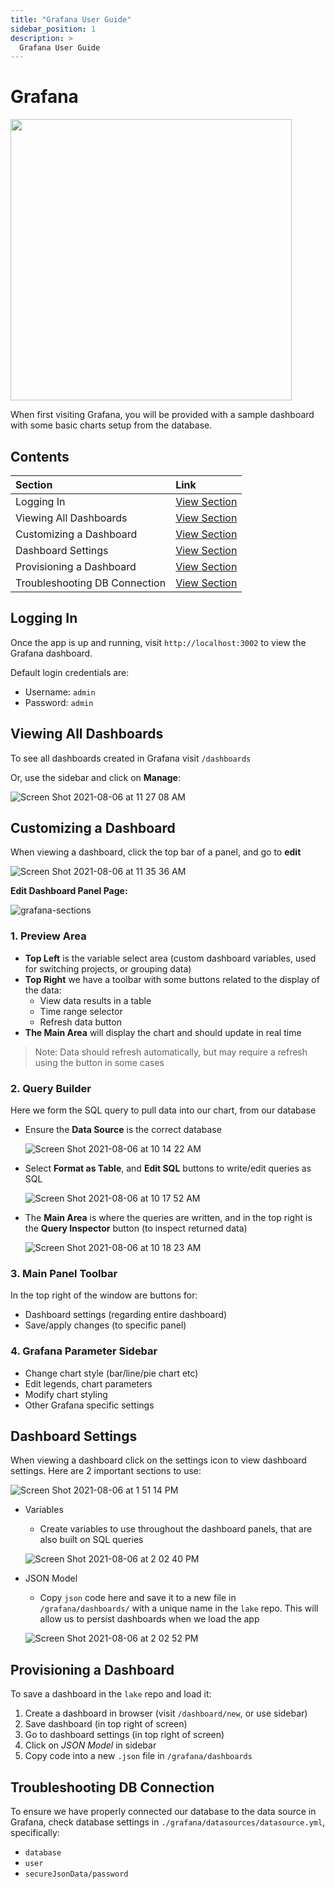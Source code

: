 ```yaml
---
title: "Grafana User Guide"
sidebar_position: 1
description: >
  Grafana User Guide
---
```



# Grafana

<img src="https://user-images.githubusercontent.com/3789273/128533901-3107e9bf-c3e3-4320-ba47-879fe2b0ea4d.png" width="450px" />

When first visiting Grafana, you will be provided with a sample dashboard with some basic charts setup from the database.

## Contents

Section | Link
:------------ | :-------------
Logging In | [View Section](#logging-in)
Viewing All Dashboards | [View Section](#viewing-all-dashboards)
Customizing a Dashboard | [View Section](#customizing-a-dashboard)
Dashboard Settings | [View Section](#dashboard-settings)
Provisioning a Dashboard | [View Section](#provisioning-a-dashboard)
Troubleshooting DB Connection | [View Section](#troubleshooting-db-connection)

## Logging In<a id="logging-in"></a>

Once the app is up and running, visit `http://localhost:3002` to view the Grafana dashboard.

Default login credentials are:

- Username: `admin`
- Password: `admin`

## Viewing All Dashboards<a id="viewing-all-dashboards"></a>

To see all dashboards created in Grafana visit `/dashboards`

Or, use the sidebar and click on **Manage**:

![Screen Shot 2021-08-06 at 11 27 08 AM](https://user-images.githubusercontent.com/3789273/128534617-1992c080-9385-49d5-b30f-be5c96d5142a.png)


## Customizing a Dashboard<a id="customizing-a-dashboard"></a>

When viewing a dashboard, click the top bar of a panel, and go to **edit**

![Screen Shot 2021-08-06 at 11 35 36 AM](https://user-images.githubusercontent.com/3789273/128535505-a56162e0-72ad-46ac-8a94-70f1c7a910ed.png)

**Edit Dashboard Panel Page:**

![grafana-sections](https://user-images.githubusercontent.com/3789273/128540136-ba36ee2f-a544-4558-8282-84a7cb9df27a.png)

### 1. Preview Area
- **Top Left** is the variable select area (custom dashboard variables, used for switching projects, or grouping data)
- **Top Right** we have a toolbar with some buttons related to the display of the data:
  - View data results in a table
  - Time range selector
  - Refresh data button
- **The Main Area** will display the chart and should update in real time

> Note: Data should refresh automatically, but may require a refresh using the button in some cases

### 2. Query Builder
Here we form the SQL query to pull data into our chart, from our database
- Ensure the **Data Source** is the correct database

  ![Screen Shot 2021-08-06 at 10 14 22 AM](https://user-images.githubusercontent.com/3789273/128545278-be4846e0-852d-4bc8-8994-e99b79831d8c.png)

- Select **Format as Table**, and **Edit SQL** buttons to write/edit queries as SQL

  ![Screen Shot 2021-08-06 at 10 17 52 AM](https://user-images.githubusercontent.com/3789273/128545197-a9ff9cb3-f12d-4331-bf6a-39035043667a.png)

- The **Main Area** is where the queries are written, and in the top right is the **Query Inspector** button (to inspect returned data)

  ![Screen Shot 2021-08-06 at 10 18 23 AM](https://user-images.githubusercontent.com/3789273/128545557-ead5312a-e835-4c59-b9ca-dd5c08f2a38b.png)

### 3. Main Panel Toolbar
In the top right of the window are buttons for:
- Dashboard settings (regarding entire dashboard)
- Save/apply changes (to specific panel)

### 4. Grafana Parameter Sidebar
- Change chart style (bar/line/pie chart etc)
- Edit legends, chart parameters
- Modify chart styling
- Other Grafana specific settings

## Dashboard Settings<a id="dashboard-settings"></a>

When viewing a dashboard click on the settings icon to view dashboard settings. Here are 2 important sections to use:

![Screen Shot 2021-08-06 at 1 51 14 PM](https://user-images.githubusercontent.com/3789273/128555763-4d0370c2-bd4d-4462-ae7e-4b140c4e8c34.png)

- Variables
  - Create variables to use throughout the dashboard panels, that are also built on SQL queries

  ![Screen Shot 2021-08-06 at 2 02 40 PM](https://user-images.githubusercontent.com/3789273/128553157-a8e33042-faba-4db4-97db-02a29036e27c.png)

- JSON Model
  - Copy `json` code here and save it to a new file in `/grafana/dashboards/` with a unique name in the `lake` repo. This will allow us to persist dashboards when we load the app

  ![Screen Shot 2021-08-06 at 2 02 52 PM](https://user-images.githubusercontent.com/3789273/128553176-65a5ae43-742f-4abf-9c60-04722033339e.png)

## Provisioning a Dashboard<a id="provisioning-a-dashboard"></a>

To save a dashboard in the `lake` repo and load it:

1. Create a dashboard in browser (visit `/dashboard/new`, or use sidebar)
2. Save dashboard (in top right of screen)
3. Go to dashboard settings (in top right of screen)
4. Click on _JSON Model_ in sidebar
5. Copy code into a new `.json` file in `/grafana/dashboards`

## Troubleshooting DB Connection<a id="troubleshooting-db-connection"></a>

To ensure we have properly connected our database to the data source in Grafana, check database settings in `./grafana/datasources/datasource.yml`, specifically:
- `database`
- `user`
- `secureJsonData/password`
